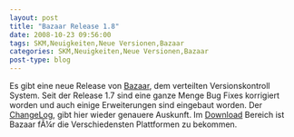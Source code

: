 ```yaml
---
layout: post
title: "Bazaar Release 1.8"
date: 2008-10-23 09:56:00
tags: SKM,Neuigkeiten,Neue Versionen,Bazaar
categories: SKM,Neuigkeiten,Neue Versionen,Bazaar
post-type: blog
---
```

Es gibt eine neue Release von <a href="http://www.bazaar-vcs.org">Bazaar</a>, dem verteilten Versionskontroll System. Seit der Release 1.7 sind eine ganze Menge Bug Fixes korrigiert worden und auch einige Erweiterungen sind eingebaut worden. Der <a href="http://doc.bazaar-vcs.org/bzr.1.8/en/release-notes/NEWS.html#bzr-1-8-2008-10-16">ChangeLog</a>, gibt hier wieder genauere Auskunft. Im <a href="http://bazaar-vcs.org/Download">Download</a> Bereich ist Bazaar fÃ¼r die Verschiedensten Plattformen zu bekommen.